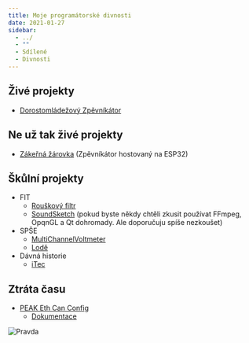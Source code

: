 ```yaml
---
title: Moje programátorské divnosti
date: 2021-01-27
sidebar: 
  - ../
  - ""
  - Sdílené
  - Divnosti
---
```

## Živé projekty
- [Dorostomládežový Zpěvníkátor](https://github.com/OSDVF/Zpevnikator-Vue)

## Ne už tak živé projekty
- [Zákeřná žárovka](https://github.com/OSDVF/InsidiousLight) (Zpěvníkátor hostovaný na ESP32)

## Škůlní projekty
- FIT
    - [Rouškový filtr](https://github.com/OSDVF/ISS-MaskFilter)
    - [SoundSketch](https://github.com/OSDVF/SoundSketch) (pokud byste někdy chtěli zkusit používat FFmpeg, OpqnGL a Qt dohromady. Ale doporučuju spíše nezkoušet)
- SPŠE
    - [MultiChannelVoltmeter](https://dosoftwares.visualstudio.com/MultiChannelVoltmeter)
    - [Lodě](https://github.com/OSDVF/SPSE-Lode)
- Dávná historie
    - [iTec](http://warchcompany.blogspot.com)

## Ztráta času
- [PEAK Eth Can Config](https://github.com/OSDVF/PCanEthConfig)
    - [Dokumentace](https://github.com/OSDVF/PCanEthWiki)

![Pravda](/images/voltmetr.jpg)